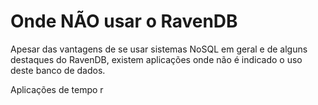 # Onde NÃO usar o RavenDB

Apesar das vantagens de se usar sistemas NoSQL em geral e de alguns destaques do RavenDB, existem aplicações onde não é indicado o uso deste banco de dados.

Aplicações de tempo r 
<!--stackedit_data:
eyJoaXN0b3J5IjpbNDQwNjczNDZdfQ==
-->